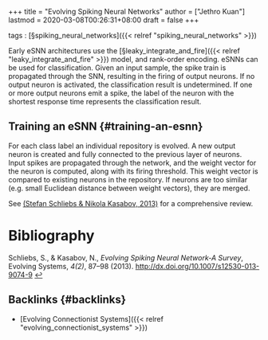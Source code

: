 +++
title = "Evolving Spiking Neural Networks"
author = ["Jethro Kuan"]
lastmod = 2020-03-08T00:26:31+08:00
draft = false
+++

tags
: [§spiking\_neural\_networks]({{< relref "spiking_neural_networks" >}})

Early eSNN architectures use the [§leaky\_integrate\_and\_fire]({{< relref "leaky_integrate_and_fire" >}}) model,
and rank-order encoding. eSNNs can be used for classification. Given
an input sample, the spike train is propagated through the SNN,
resulting in the firing of output neurons. If no output neuron is
activated, the classification result is undetermined. If one or more
output neurons emit a spike, the label of the neuron with the shortest
response time represents the classification result.


## Training an eSNN {#training-an-esnn}

For each class label an individual repository is evolved. A new output
neuron is created and fully connected to the previous layer of
neurons. Input spikes are propagated through the network, and the
weight vector for the neuron is computed, along with its firing
threshold. This weight vector is compared to existing neurons in the
repository. If neurons are too similar (e.g. small Euclidean distance
between weight vectors), they are merged.

See <a id="2517787d2e251f350f5882e3a5702fc7" href="#schliebs13_evolv_spikin_neural_networ_survey">(Stefan Schliebs \& Nikola Kasabov, 2013)</a> for a
comprehensive review.

# Bibliography
<a id="schliebs13_evolv_spikin_neural_networ_survey" target="_blank">Schliebs, S., & Kasabov, N., *Evolving Spiking Neural Network-A Survey*, Evolving Systems, *4(2)*, 87–98 (2013).  http://dx.doi.org/10.1007/s12530-013-9074-9</a> [↩](#2517787d2e251f350f5882e3a5702fc7)


## Backlinks {#backlinks}

-   [Evolving Connectionist Systems]({{< relref "evolving_connectionist_systems" >}})
